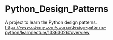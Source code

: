 # Python_Design_Patterns
A project to learn the Python design patterns. https://www.udemy.com/course/design-patterns-python/learn/lecture/13363026#overview
